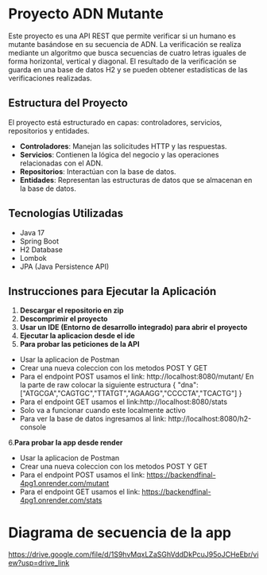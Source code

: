 # Proyecto ADN Mutante

Este proyecto es una API REST que permite verificar si un humano es mutante basándose en su secuencia de ADN. La verificación se realiza mediante un algoritmo que busca secuencias de cuatro letras iguales de forma horizontal, vertical y diagonal. El resultado de la verificación se guarda en una base de datos H2 y se pueden obtener estadísticas de las verificaciones realizadas.

## Estructura del Proyecto

El proyecto está estructurado en capas: controladores, servicios, repositorios y entidades.

- **Controladores**: Manejan las solicitudes HTTP y las respuestas.
- **Servicios**: Contienen la lógica del negocio y las operaciones relacionadas con el ADN.
- **Repositorios**: Interactúan con la base de datos.
- **Entidades**: Representan las estructuras de datos que se almacenan en la base de datos.

## Tecnologías Utilizadas

- Java 17
- Spring Boot
- H2 Database
- Lombok
- JPA (Java Persistence API)

## Instrucciones para Ejecutar la Aplicación

1. **Descargar el repositorio en zip**
2. **Descomprimir el proyecto**
3. **Usar un IDE (Entorno de desarrollo integrado) para abrir el proyecto**
4. **Ejecutar la aplicacion desde el ide**
5. **Para probar las peticiones de la API** 
- Usar la aplicacion de Postman
- Crear una nueva coleccion con los metodos POST Y GET
- Para el endpoint POST usamos el link: http://localhost:8080/mutant/
  En la parte de raw colocar la siguiente estructura
  {
  "dna":["ATGCGA","CAGTGC","TTATGT","AGAAGG","CCCCTA","TCACTG"]
  }
- Para el endpoint GET usamos el link:http://localhost:8080/stats
- Solo va a funcionar cuando este localmente activo
- Para ver la base de datos ingresamos al link: http://localhost:8080/h2-console
  
6.**Para probar la app desde render**
- Usar la aplicacion de Postman
- Crear una nueva coleccion con los metodos POST Y GET
- Para el endpoint POST usamos el link: https://backendfinal-4pg1.onrender.com/mutant
- Para el endpoint GET usamos el link: https://backendfinal-4pg1.onrender.com/stats
# Diagrama de secuencia de la app
https://drive.google.com/file/d/1S9hvMqxLZaSGhVddDkPcuJ95oJCHeEbr/view?usp=drive_link

  
